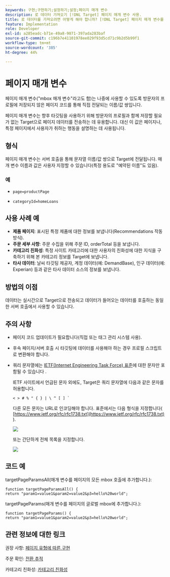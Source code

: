 ```yaml
---
keywords: 구현;구현하기;설정하기;설정;페이지 매개 변수
description: 로 데이터 가져오기 [!DNL Target] 페이지 매개 변수 사용.
title: 로 데이터를 가져오려면 어떻게 해야 합니까? [!DNL Target] 페이지 매개 변수를 사용하십니까?
feature: Implementation
role: Developer
exl-id: a285eadc-b71e-49a8-9071-397ada283baf
source-git-commit: c196b7e41101978ee029f93d5cd71c9b2d5b99f1
workflow-type: tm+mt
source-wordcount: '385'
ht-degree: 44%

---
```


# 페이지 매개 변수

페이지 매개 변수(&quot;mbox 매개 변수&quot;라고도 함)는 나중에 사용할 수 있도록 방문자의 프로필에 저장되지 않은 페이지 코드를 통해 직접 전달되는 이름/값 쌍입니다.

페이지 매개 변수는 향후 타깃팅을 사용하기 위해 방문자의 프로필과 함께 저장할 필요가 없는 Target으로 페이지 데이터를 전송하는 데 유용합니다. 대신 이 값은 페이지나, 특정 페이지에서 사용자가 취하는 행동을 설명하는 데 사용됩니다.

## 형식

페이지 매개 변수는 서버 호출을 통해 문자열 이름/값 쌍으로 Target에 전달됩니다. 매개 변수 이름과 값은 사용자 지정할 수 있습니다(특정 용도로 &quot;예약된 이름&quot;도 있음).

### 예

* `page=productPage`

* `categoryId=homeLoans`

## 사용 사례 예

* **제품 페이지**: 표시된 특정 제품에 대한 정보를 보냅니다(Recommendations 작동 방식).
* **주문 세부 사항**: 주문 수집을 위해 주문 ID, orderTotal 등을 보냅니다.
* **카테고리 친화성**: 특정 사이트 카테고리에 대한 사용자의 친화성에 대한 지식을 구축하기 위해 본 카테고리 정보를 Target에 보냅니다.
* **타사 데이터**: 날씨 타깃팅 제공자, 계정 데이터(예: DemandBase), 인구 데이터(예: Experian) 등과 같은 타사 데이터 소스의 정보를 보냅니다.

## 방법의 이점

데이터는 실시간으로 Target으로 전송되고 데이터가 들어오는 데이터를 호출하는 동일한 서버 호출에서 사용할 수 있습니다.

## 주의 사항

* 페이지 코드 업데이트가 필요합니다(직접 또는 태그 관리 시스템 사용).
* 후속 페이지/서버 호출 시 타깃팅에 데이터를 사용해야 하는 경우 프로필 스크립트로 변환해야 합니다.
* 쿼리 문자열에는 [IETF(Internet Engineering Task Force) 표준](https://www.ietf.org/rfc/rfc3986.txt)에 대한 문자만 포함될 수 있습니다 .

   IETF 사이트에서 언급된 문자 외에도, Target은 쿼리 문자열에 다음과 같은 문자를 허용합니다.

   ```< > # % " { } | \ ^ [ ] ` ```

   다른 모든 문자는 URL로 인코딩해야 합니다. 표준에서는 다음 형식을 지정합니다( [https://www.ietf.org/rfc/rfc1738.txt](https://www.ietf.org/rfc/rfc1738.txt) ).

   ![](assets/ietf1.png)

   또는 간단하게 전체 목록을 지정합니다.

   ![](assets/ietf2.png)

## 코드 예

targetPageParamsAll(매개 변수를 페이지의 모든 mbox 호출에 추가합니다.):

`function targetPageParamsAll() { return "param1=value1&param2=value2&p3=hello%20world";`

targetPageParams(매개 변수를 페이지의 글로벌 mbox에 추가합니다.):

`function targetPageParams() { return "param1=value1&param2=value2&p3=hello%20world";`

## 관련 정보에 대한 링크

권장 사항: [페이지 유형에 따른 구현](https://developer.adobe.com/target/implement/recommendations/)

주문 확인: [전환 추적](https://developer.adobe.com/target/implement/client-side/atjs/how-to-deployatjs/implement-target-without-a-tag-manager/)

카테고리 친화성: [카테고리 친화성](/help/main/c-target/c-visitor-profile/category-affinity.md#concept_75EC1E1123014448B8B92AD16B2D72CC)
